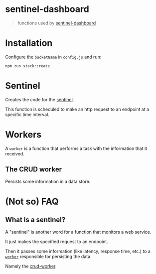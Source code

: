 # sentinel-dashboard

> functions used by [sentinel-dashboard](https://github.com/christian-fei/sentinel-dashboard)


# Installation

Configure the `bucketName` in `config.js` and run:

```
npm run stack:create
```

# Sentinel

Creates the code for the [sentinel](#what-is-a-sentinel).

This function is scheduled to make an http request to an endpoint at a specific time interval.

# Workers

A `worker` is a function that performs a task with the information that it received.

## The CRUD worker

Persists some information in a data store.


# (Not so) FAQ

## What is a sentinel?

A "sentinel" is another word for a function that monitors a web service.

It just makes the specified request to an endpoint.

Then it passes some information (like latency, response time, etc.) to a [`worker`](#workers) responsible for persisting the data.

Namely the [crud-worker](#the-crud-worker).
